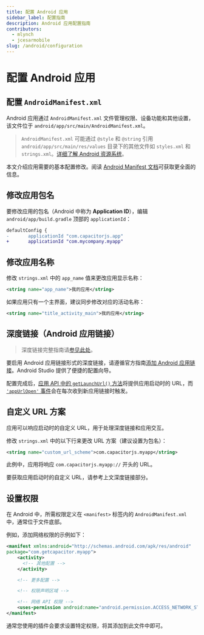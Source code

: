 ```yaml
---
title: 配置 Android 应用
sidebar_label: 配置指南
description: Android 应用配置指南
contributors:
  - mlynch
  - jcesarmobile
slug: /android/configuration
---
```


# 配置 Android 应用

## 配置 `AndroidManifest.xml`

Android 应用通过 `AndroidManifest.xml` 文件管理权限、设备功能和其他设置，该文件位于 `android/app/src/main/AndroidManifest.xml`。

> `AndroidManifest.xml` 可能通过 `@style` 和 `@string` 引用 `android/app/src/main/res/values` 目录下的其他文件如 `styles.xml` 和 `strings.xml`。[详细了解 Android 资源系统](https://developer.android.com/guide/topics/resources/available-resources)。

本文介绍应用需要的基本配置修改。阅读 [Android Manifest 文档](https://developer.android.com/guide/topics/manifest/manifest-intro.html)可获取更全面的信息。

## 修改应用包名

要修改应用的包名（Android 中称为 **Application ID**），编辑 `android/app/build.gradle` 顶部的 `applicationId`：

```diff
defaultConfig {
-       applicationId "com.capacitorjs.app"
+       applicationId "com.mycompany.myapp"
```

## 修改应用名称

修改 `strings.xml` 中的 `app_name` 值来更改应用显示名称：

```xml
<string name="app_name">我的应用</string>
```

如果应用只有一个主界面，建议同步修改对应的活动名称：

```xml
<string name="title_activity_main">我的应用</string>
```

## 深度链接（Android 应用链接）

> 深度链接完整指南请[参见此处](/main/guides/deep-links.md)。

要启用 Android 应用链接形式的深度链接，请遵循官方指南[添加 Android 应用链接](https://developer.android.com/studio/write/app-link-indexing)。Android Studio 提供了便捷的配置向导。

配置完成后，[应用 API 中的 `getLaunchUrl()` 方法](/apis/app.md#getlaunchurl)将提供应用启动时的 URL，而 [`'appUrlOpen'` 事件](/apis/app.md#addlistenerpause-)会在每次收到新应用链接时触发。

## 自定义 URL 方案

应用可以响应启动时的自定义 URL，用于处理深度链接和应用交互。

修改 `strings.xml` 中的以下行来更改 URL 方案（建议设置为包名）：

```xml
<string name="custom_url_scheme">com.capacitorjs.myapp</string>
```

此例中，应用将响应 `com.capacitorjs.myapp://` 开头的 URL。

要获取应用启动时的自定义 URL，请参考上文深度链接部分。

## 设置权限

在 Android 中，所需权限定义在 `<manifest>` 标签内的 `AndroidManifest.xml` 中，通常位于文件底部。

例如，添加网络权限的示例如下：

```xml
<manifest xmlns:android="http://schemas.android.com/apk/res/android"
package="com.getcapacitor.myapp">
    <activity>
      <!-- 其他配置 -->
    </activity>

    <!-- 更多配置 -->

    <!-- 权限声明区域 -->

    <!-- 网络 API 权限 -->
    <uses-permission android:name="android.permission.ACCESS_NETWORK_STATE" />
</manifest>
```

通常您使用的插件会要求设置特定权限，将其添加到此文件中即可。
